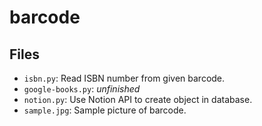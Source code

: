 # barcode

## Files
- `isbn.py`: Read ISBN number from given barcode.
- `google-books.py`: *unfinished*
- `notion.py`: Use Notion API to create object in database.
- `sample.jpg`: Sample picture of barcode.